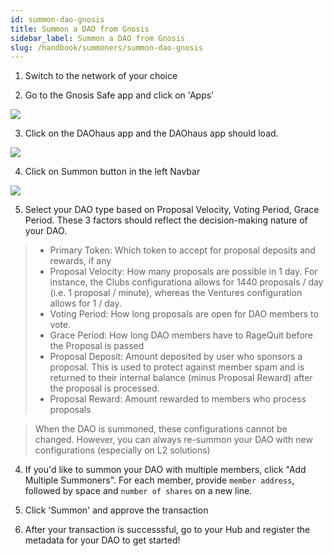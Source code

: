 ```yaml
---
id: summon-dao-gnosis
title: Summon a DAO from Gnosis
sidebar_label: Summon a DAO from Gnosis
slug: /handbook/summoners/summon-dao-gnosis
--- 
```


1. Switch to the network of your choice 

2. Go to the Gnosis Safe app and click on 'Apps'

![](/img/summon-dao-gnosis-1.png)

3. Click on the DAOhaus app and the DAOhaus app should load. 

![](/img/summon-dao-gnosis-2.png)

4. Click on Summon button in the left Navbar

![](/img/summon-dao-gnosis-3.png)

5.  Select your DAO type based on Proposal Velocity, Voting Period, Grace Period. These 3 factors should reflect the decision-making nature of your DAO. 

> * Primary Token: Which token to accept for proposal deposits and rewards, if any
> * Proposal Velocity: How many proposals are possible in 1 day. For instance, the Clubs configurationa allows for 1440 proposals / day (i.e. 1 proposal / minute), whereas the Ventures configuration allows for 1 / day.
> * Voting Period: How long proposals are open for DAO members to vote.
> * Grace Period: How long DAO members have to RageQuit before the Proposal is passed 
> * Proposal Deposit: Amount deposited by user who sponsors a proposal. This is used to protect against member spam and is returned to their internal balance (minus Proposal Reward) after the proposal is processed.
> * Proposal Reward: Amount rewarded to members who process proposals

> When the DAO is summoned, these configurations cannot be changed. However, you can always re-summon your DAO with new configurations (especially on L2 solutions)

4. If you'd like to summon your DAO with multiple members, click "Add Multiple Summoners". For each member, provide `member address`, followed by space and `number of shares` on a new line. 

6. Click 'Summon' and approve the transaction

7. After your transaction is successsful, go to your Hub and register the metadata for your DAO to get started! 